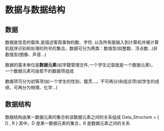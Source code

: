 # 数据与数据结构

## 数据 
数据是信息的载体,是描述客观事物的数、字符, 以及所有能输入到计算机并被计算机程序识别和处理的符号的集合。数据可分为两类：数值型(如整数、浮点数...)非数值型(图像、声音...)

数据的基本单位是**数据元素**(如学籍管理文件,一个学生记录就是一个数据元素)，一个数据元素可由若干的数据项组成

数据项可分为初等项(如一个学生的性别、籍贯...，不可再分)和组合项(如学生的成绩，可再分为物理、化学...) 

## 数据结构
数据结构由某一数据元素的集合和该数据元素之间的关系组成
Data_Structure = { D , R } 其中，D 是某一数据元素的集合，R 是数据元素之间的关系 


